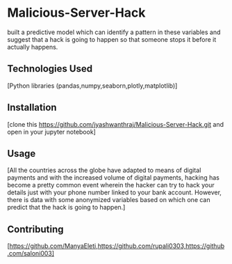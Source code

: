 # Malicious-Server-Hack
built a predictive model which can identify a pattern in these variables and suggest that a hack is going to happen so that someone  stops it before it actually happens. 

## Technologies Used
[Python libraries (pandas,numpy,seaborn,plotly,matplotlib)]

## Installation
[clone this https://github.com/jyashwanthraj/Malicious-Server-Hack.git and open in your jupyter notebook]

## Usage
[All the countries across the globe have adapted to means of digital payments and with the increased volume of digital payments, hacking has become a pretty common event wherein the hacker can try to hack your details just with your phone number linked to your bank account. However, there is data with some anonymized variables based on which one can predict that the hack is going to happen.]

## Contributing
[https://github.com/ManyaEleti,https://github.com/rupali0303,https://github.com/saloni003]
